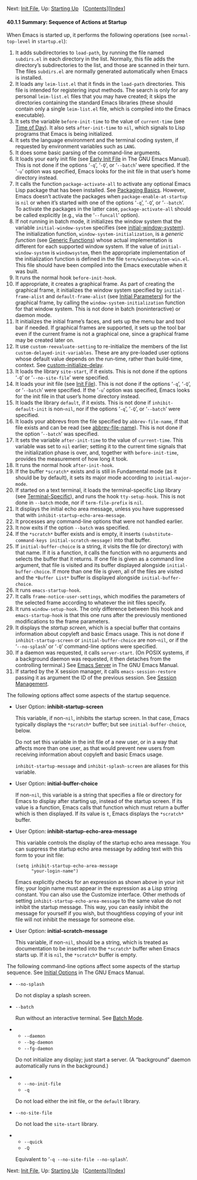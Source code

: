 <!-- This is the GNU Emacs Lisp Reference Manual
corresponding to Emacs version 27.2.

Copyright (C) 1990-1996, 1998-2021 Free Software Foundation,
Inc.

Permission is granted to copy, distribute and/or modify this document
under the terms of the GNU Free Documentation License, Version 1.3 or
any later version published by the Free Software Foundation; with the
Invariant Sections being "GNU General Public License," with the
Front-Cover Texts being "A GNU Manual," and with the Back-Cover
Texts as in (a) below.  A copy of the license is included in the
section entitled "GNU Free Documentation License."

(a) The FSF's Back-Cover Text is: "You have the freedom to copy and
modify this GNU manual.  Buying copies from the FSF supports it in
developing GNU and promoting software freedom." -->

<!-- Created by GNU Texinfo 6.7, http://www.gnu.org/software/texinfo/ -->

Next: [Init File](Init-File.html), Up: [Starting Up](Starting-Up.html)   \[[Contents](index.html#SEC_Contents "Table of contents")]\[[Index](Index.html "Index")]

#### 40.1.1 Summary: Sequence of Actions at Startup

When Emacs is started up, it performs the following operations (see `normal-top-level` in `startup.el`):

1.  It adds subdirectories to `load-path`, by running the file named `subdirs.el` in each directory in the list. Normally, this file adds the directory’s subdirectories to the list, and those are scanned in their turn. The files `subdirs.el` are normally generated automatically when Emacs is installed.
2.  It loads any `leim-list.el` that it finds in the `load-path` directories. This file is intended for registering input methods. The search is only for any personal `leim-list.el` files that you may have created; it skips the directories containing the standard Emacs libraries (these should contain only a single `leim-list.el` file, which is compiled into the Emacs executable).
3.  It sets the variable `before-init-time` to the value of `current-time` (see [Time of Day](Time-of-Day.html)). It also sets `after-init-time` to `nil`, which signals to Lisp programs that Emacs is being initialized.
4.  It sets the language environment and the terminal coding system, if requested by environment variables such as `LANG`.
5.  It does some basic parsing of the command-line arguments.
6.  It loads your early init file (see [Early Init File](https://www.gnu.org/software/emacs/manual/html_node/emacs/Early-Init-File.html#Early-Init-File) in The GNU Emacs Manual). This is not done if the options ‘`-q`’, ‘`-Q`’, or ‘`--batch`’ were specified. If the ‘`-u`’ option was specified, Emacs looks for the init file in that user’s home directory instead.
7.  It calls the function `package-activate-all` to activate any optional Emacs Lisp package that has been installed. See [Packaging Basics](Packaging-Basics.html). However, Emacs doesn’t activate the packages when `package-enable-at-startup` is `nil` or when it’s started with one of the options ‘`-q`’, ‘`-Q`’, or ‘`--batch`’. To activate the packages in the latter case, `package-activate-all` should be called explicitly (e.g., via the ‘`--funcall`’ option).
8.  If not running in batch mode, it initializes the window system that the variable `initial-window-system` specifies (see [initial-window-system](Window-Systems.html)). The initialization function, `window-system-initialization`, is a *generic function* (see [Generic Functions](Generic-Functions.html)) whose actual implementation is different for each supported window system. If the value of `initial-window-system` is `windowsystem`, then the appropriate implementation of the initialization function is defined in the file `term/windowsystem-win.el`. This file should have been compiled into the Emacs executable when it was built.
9.  It runs the normal hook `before-init-hook`.
10. If appropriate, it creates a graphical frame. As part of creating the graphical frame, it initializes the window system specified by `initial-frame-alist` and `default-frame-alist` (see [Initial Parameters](Initial-Parameters.html)) for the graphical frame, by calling the `window-system-initialization` function for that window system. This is not done in batch (noninteractive) or daemon mode.
11. It initializes the initial frame’s faces, and sets up the menu bar and tool bar if needed. If graphical frames are supported, it sets up the tool bar even if the current frame is not a graphical one, since a graphical frame may be created later on.
12. It use `custom-reevaluate-setting` to re-initialize the members of the list `custom-delayed-init-variables`. These are any pre-loaded user options whose default value depends on the run-time, rather than build-time, context. See [custom-initialize-delay](Building-Emacs.html).
13. It loads the library `site-start`, if it exists. This is not done if the options ‘`-Q`’ or ‘`--no-site-file`’ were specified.
14. It loads your init file (see [Init File](Init-File.html)). This is not done if the options ‘`-q`’, ‘`-Q`’, or ‘`--batch`’ were specified. If the ‘`-u`’ option was specified, Emacs looks for the init file in that user’s home directory instead.
15. It loads the library `default`, if it exists. This is not done if `inhibit-default-init` is non-`nil`, nor if the options ‘`-q`’, ‘`-Q`’, or ‘`--batch`’ were specified.
16. It loads your abbrevs from the file specified by `abbrev-file-name`, if that file exists and can be read (see [abbrev-file-name](Abbrev-Files.html)). This is not done if the option ‘`--batch`’ was specified.
17. It sets the variable `after-init-time` to the value of `current-time`. This variable was set to `nil` earlier; setting it to the current time signals that the initialization phase is over, and, together with `before-init-time`, provides the measurement of how long it took.
18. It runs the normal hook `after-init-hook`.
19. If the buffer `*scratch*` exists and is still in Fundamental mode (as it should be by default), it sets its major mode according to `initial-major-mode`.
20. If started on a text terminal, it loads the terminal-specific Lisp library (see [Terminal-Specific](Terminal_002dSpecific.html)), and runs the hook `tty-setup-hook`. This is not done in `--batch` mode, nor if `term-file-prefix` is `nil`.
21. It displays the initial echo area message, unless you have suppressed that with `inhibit-startup-echo-area-message`.
22. It processes any command-line options that were not handled earlier.
23. It now exits if the option `--batch` was specified.
24. If the `*scratch*` buffer exists and is empty, it inserts `(substitute-command-keys initial-scratch-message)` into that buffer.
25. If `initial-buffer-choice` is a string, it visits the file (or directory) with that name. If it is a function, it calls the function with no arguments and selects the buffer that it returns. If one file is given as a command line argument, that file is visited and its buffer displayed alongside `initial-buffer-choice`. If more than one file is given, all of the files are visited and the `*Buffer List*` buffer is displayed alongside `initial-buffer-choice`.
26. It runs `emacs-startup-hook`.
27. It calls `frame-notice-user-settings`, which modifies the parameters of the selected frame according to whatever the init files specify.
28. It runs `window-setup-hook`. The only difference between this hook and `emacs-startup-hook` is that this one runs after the previously mentioned modifications to the frame parameters.
29. It displays the *startup screen*, which is a special buffer that contains information about copyleft and basic Emacs usage. This is not done if `inhibit-startup-screen` or `initial-buffer-choice` are non-`nil`, or if the ‘`--no-splash`’ or ‘`-Q`’ command-line options were specified.
30. If a daemon was requested, it calls `server-start`. (On POSIX systems, if a background daemon was requested, it then detaches from the controlling terminal.) See [Emacs Server](https://www.gnu.org/software/emacs/manual/html_node/emacs/Emacs-Server.html#Emacs-Server) in The GNU Emacs Manual.
31. If started by the X session manager, it calls `emacs-session-restore` passing it as argument the ID of the previous session. See [Session Management](Session-Management.html).

The following options affect some aspects of the startup sequence.

*   User Option: **inhibit-startup-screen**

    This variable, if non-`nil`, inhibits the startup screen. In that case, Emacs typically displays the `*scratch*` buffer; but see `initial-buffer-choice`, below.

    Do not set this variable in the init file of a new user, or in a way that affects more than one user, as that would prevent new users from receiving information about copyleft and basic Emacs usage.

    `inhibit-startup-message` and `inhibit-splash-screen` are aliases for this variable.

<!---->

*   User Option: **initial-buffer-choice**

    If non-`nil`, this variable is a string that specifies a file or directory for Emacs to display after starting up, instead of the startup screen. If its value is a function, Emacs calls that function which must return a buffer which is then displayed. If its value is `t`, Emacs displays the `*scratch*` buffer.

<!---->

*   User Option: **inhibit-startup-echo-area-message**

    This variable controls the display of the startup echo area message. You can suppress the startup echo area message by adding text with this form to your init file:

        (setq inhibit-startup-echo-area-message
              "your-login-name")

    Emacs explicitly checks for an expression as shown above in your init file; your login name must appear in the expression as a Lisp string constant. You can also use the Customize interface. Other methods of setting `inhibit-startup-echo-area-message` to the same value do not inhibit the startup message. This way, you can easily inhibit the message for yourself if you wish, but thoughtless copying of your init file will not inhibit the message for someone else.

<!---->

*   User Option: **initial-scratch-message**

    This variable, if non-`nil`, should be a string, which is treated as documentation to be inserted into the `*scratch*` buffer when Emacs starts up. If it is `nil`, the `*scratch*` buffer is empty.

The following command-line options affect some aspects of the startup sequence. See [Initial Options](https://www.gnu.org/software/emacs/manual/html_node/emacs/Initial-Options.html#Initial-Options) in The GNU Emacs Manual.

*   `--no-splash`

    Do not display a splash screen.

*   `--batch`

    Run without an interactive terminal. See [Batch Mode](Batch-Mode.html).

*   *   `--daemon`
    *   `--bg-daemon`
    *   `--fg-daemon`

    Do not initialize any display; just start a server. (A “background” daemon automatically runs in the background.)

*   *   `--no-init-file`
    *   `-q`

    Do not load either the init file, or the `default` library.

*   `--no-site-file`

    Do not load the `site-start` library.

*   *   `--quick`
    *   `-Q`

    Equivalent to ‘`-q --no-site-file --no-splash`’.

Next: [Init File](Init-File.html), Up: [Starting Up](Starting-Up.html)   \[[Contents](index.html#SEC_Contents "Table of contents")]\[[Index](Index.html "Index")]
